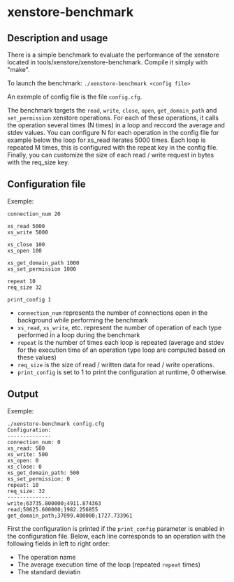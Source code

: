 # xenstore-benchmark

## Description and usage
There is a simple benchmark to evaluate the performance of the xenstore
located in tools/xenstore/xenstore-benchmark. Compile it simply with
"make".

To launch the benchmark:
`./xenstore-benchmark <config file>`

An exemple of config file is the file `config.cfg`.

The benchmark targets the `read`, `write`, `close`, `open`, 
`get_domain_path` and `set_permission` xenstore operations. For each 
of these operations, it calls the operation several times (N times) in
a loop and reccord the average and stdev values. You can configure 
N for each operation in the config file for example below the loop 
for xs_read iterates 5000 times. Each loop is repeated M times, this
is configured with the repeat key in the config file. Finally, you can
customize the size of each read / write request in bytes with the 
req_size key.

## Configuration file
Exemple:

```
connection_num 20

xs_read 5000
xs_write 5000

xs_close 100
xs_open 100

xs_get_domain_path 1000
xs_set_permission 1000

repeat 10
req_size 32

print_config 1
```

* `connection_num` represents the number of connections open in the background while performing the benchmark
* `xs_read`, `xs_write`, etc. represent the number of operation of each type performed in a loop during the benchmark
* `repeat` is the number of times each loop is repeated (average and stdev for the execution time of an operation type loop are computed based on these values)
* `req_size` is the size of read / written data for read / write operations.
* `print_config` is set to 1 to print the configuration at runtime, 0 otherwise.
 
## Output
Exemple:
``` shell
./xenstore-benchmark config.cfg 
Configuration:
--------------
connection_num: 0
xs_read: 500
xs_write: 500
xs_open: 0
xs_close: 0
xs_get_domain_path: 500
xs_set_permission: 0
repeat: 10
req_size: 32
--------------
write;63735.800000;4911.874363
read;50625.600000;1982.256855
get_domain_path;37099.400000;1727.733961
```

First the configuration is printed if the `print_config` parameter is enabled in the configuration file. Below, each line corresponds to an operation with the following fields in left to right order:
* The operation name
* The average execution time of the loop (repeated `repeat` times)
* The standard deviatin
